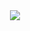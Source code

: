 

<div align="center">
<img src="https://desblogada.files.wordpress.co...](https://github.com/CauaCristian/Calculator_flutter_MVC_and_Strategy/assets/125278407/7b1a1981-7120-47a2-9b3c-8a51c4582907)https://github.com/CauaCristian/Calculator_flutter_MVC_and_Strategy/assets/125278407/7b1a1981-7120-47a2-9b3c-8a51c4582907"  />
</div>
